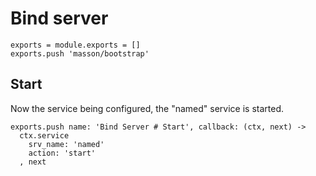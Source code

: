 
# Bind server

    exports = module.exports = []
    exports.push 'masson/bootstrap'

## Start

Now the service being configured, the "named" service is started.

    exports.push name: 'Bind Server # Start', callback: (ctx, next) ->
      ctx.service
        srv_name: 'named'
        action: 'start'
      , next